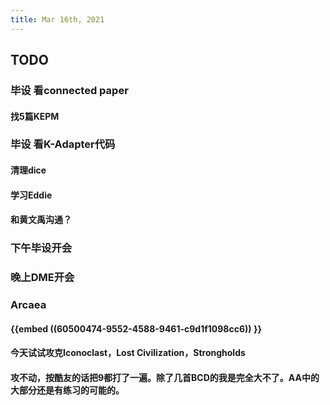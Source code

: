 ```yaml
---
title: Mar 16th, 2021
---
```


## TODO
### 毕设 看connected paper
#### 找5篇KEPM
### 毕设 看K-Adapter代码
#### 清理dice
#### 学习Eddie
#### 和黄文禹沟通？
### 下午毕设开会
### 晚上DME开会
### Arcaea
#### {{embed ((60500474-9552-4588-9461-c9d1f1098cc6)) }}
#### 今天试试攻克Iconoclast，Lost Civilization，Strongholds
#### 攻不动，按酷友的话把9都打了一遍。除了几首BCD的我是完全大不了。AA中的大部分还是有练习的可能的。
